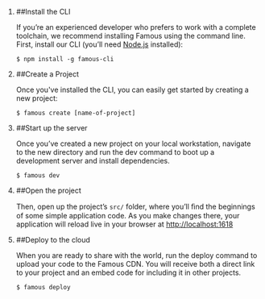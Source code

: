 1. ##Install the CLI
    <div class="description">
        <p>If you’re an experienced developer who prefers to work with a complete toolchain, we recommend installing Famous using the command line. First, install our CLI (you’ll need <a href='https://nodejs.org/'>Node.js</a> installed):</p>
        <code class="example"><span>$</span> npm install -g famous-cli</code>
    </div>

2. ##Create a Project
    <div class="description">
        <p>Once you've installed the CLI, you can easily get started by creating a new project:</p>
        <code class="example"><span>$</span> famous create [name-of-project]</code>
    </div>

3. ##Start up the server
    <div class="description">
        <p>Once you’ve created a new project on your local workstation, navigate to the new directory and run the dev command to boot up a development server and install dependencies.</p>
        <code class="example"><span>$</span> famous dev</code>
    </div>

4. ##Open the project
    <div class="description">
        <p>Then, open up the project’s <code>src/</code> folder, where you’ll ﬁnd the beginnings of some simple application code. As you make changes there, your application will reload live in your browser at <a href='http://localhost:1618/'>http://localhost:1618</a></p>
        <div class="example"></div>
    </div>

5. ##Deploy to the cloud
    <div class="description">
        <p>When you are ready to share with the world, run the deploy command to upload your code to the Famous CDN. You will receive both a direct link to your project and an embed code for including it in other projects.</p>
        <code class="example"><span>$</span> famous deploy</code>
    </div>


